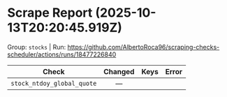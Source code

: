 # Scrape Report (2025-10-13T20:20:45.919Z)

Group: `stocks`  |  Run: https://github.com/AlbertoRoca96/scraping-checks-scheduler/actions/runs/18477226840

| Check | Changed | Keys | Error |
|---|:---:|:--|:--|
| `stock_ntdoy_global_quote` | — |  |  |

